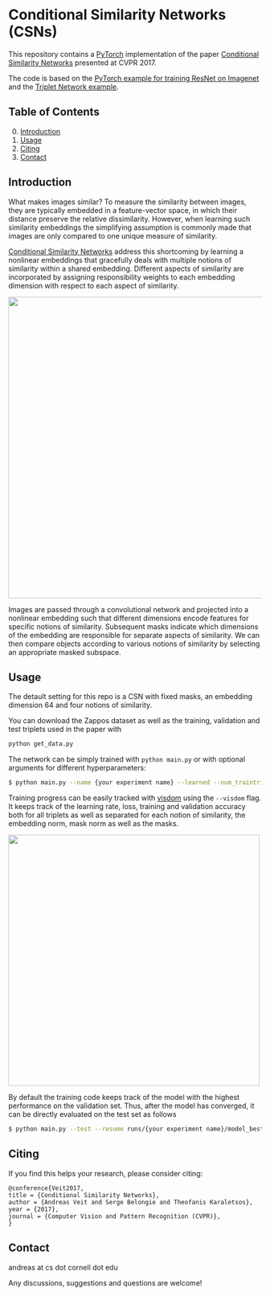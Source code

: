 # Conditional Similarity Networks (CSNs)

This repository contains a [PyTorch](http://pytorch.org/) implementation of the paper [Conditional Similarity Networks](https://arxiv.org/abs/1603.07810) presented at CVPR 2017. 

The code is based on the [PyTorch example for training ResNet on Imagenet](https://github.com/pytorch/examples/tree/master/imagenet) and the [Triplet Network example](https://github.com/andreasveit/triplet-network-pytorch).

## Table of Contents
0. [Introduction](#introduction)
0. [Usage](#usage)
0. [Citing](#citing)
0. [Contact](#contact)

## Introduction
What makes images similar? To measure the similarity between images, they are typically embedded in a feature-vector space, in which their distance preserve the relative dissimilarity. However, when learning such similarity embeddings the simplifying assumption is commonly made that images are only compared to one unique measure of similarity.

[Conditional Similarity Networks](https://arxiv.org/abs/1603.07810) address this shortcoming by learning a nonlinear embeddings that gracefully deals with multiple notions of similarity within a shared embedding. Different aspects of similarity are incorporated by assigning responsibility weights to each embedding dimension with respect to each aspect of similarity.

<img src="https://github.com/andreasveit/conditional-similarity-networks/blob/master/images/csn_overview.png?raw=true" width="600">

Images are passed through a convolutional network and projected into a nonlinear embedding such that different dimensions encode features for specific notions of similarity. Subsequent masks indicate which dimensions of the embedding are responsible for separate aspects of similarity. We can then compare objects according to various notions of similarity by selecting an appropriate masked subspace.

## Usage
The detault setting for this repo is a CSN with fixed masks, an embedding dimension 64 and four notions of similarity.

You can download the Zappos dataset as well as the training, validation and test triplets used in the paper with

```sh
python get_data.py
```

The network can be simply trained with `python main.py` or with optional arguments for different hyperparameters:
```sh
$ python main.py --name {your experiment name} --learned --num_traintriplets 200000
```

Training progress can be easily tracked with [visdom](https://github.com/facebookresearch/visdom) using the `--visdom` flag. It keeps track of the learning rate, loss, training and validation accuracy both for all triplets as well as separated for each notion of similarity, the embedding norm, mask norm as well as the masks.

<img src="https://github.com/andreasveit/conditional-similarity-networks/blob/master/images/visdom.png?raw=true" width="500">

By default the training code keeps track of the model with the highest performance on the validation set. Thus, after the model has converged, it can be directly evaluated on the test set as follows
```sh
$ python main.py --test --resume runs/{your experiment name}/model_best.pth.tar
```

## Citing
If you find this helps your research, please consider citing:

```
@conference{Veit2017,
title = {Conditional Similarity Networks},
author = {Andreas Veit and Serge Belongie and Theofanis Karaletsos},
year = {2017},
journal = {Computer Vision and Pattern Recognition (CVPR)},
}
```

## Contact
andreas at cs dot cornell dot edu 

Any discussions, suggestions and questions are welcome!
